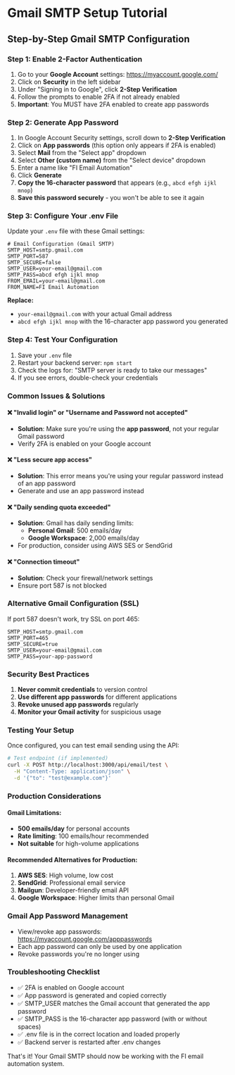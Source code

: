 # Gmail SMTP Setup Tutorial

## Step-by-Step Gmail SMTP Configuration

### Step 1: Enable 2-Factor Authentication
1. Go to your **Google Account** settings: https://myaccount.google.com/
2. Click on **Security** in the left sidebar
3. Under "Signing in to Google", click **2-Step Verification**
4. Follow the prompts to enable 2FA if not already enabled
5. **Important**: You MUST have 2FA enabled to create app passwords

### Step 2: Generate App Password
1. In Google Account Security settings, scroll down to **2-Step Verification**
2. Click on **App passwords** (this option only appears if 2FA is enabled)
3. Select **Mail** from the "Select app" dropdown
4. Select **Other (custom name)** from the "Select device" dropdown
5. Enter a name like "FI Email Automation"
6. Click **Generate**
7. **Copy the 16-character password** that appears (e.g., `abcd efgh ijkl mnop`)
8. **Save this password securely** - you won't be able to see it again

### Step 3: Configure Your .env File
Update your `.env` file with these Gmail settings:

```env
# Email Configuration (Gmail SMTP)
SMTP_HOST=smtp.gmail.com
SMTP_PORT=587
SMTP_SECURE=false
SMTP_USER=your-email@gmail.com
SMTP_PASS=abcd efgh ijkl mnop
FROM_EMAIL=your-email@gmail.com
FROM_NAME=FI Email Automation
```

**Replace:**
- `your-email@gmail.com` with your actual Gmail address
- `abcd efgh ijkl mnop` with the 16-character app password you generated

### Step 4: Test Your Configuration
1. Save your `.env` file
2. Restart your backend server: `npm start`
3. Check the logs for: "SMTP server is ready to take our messages"
4. If you see errors, double-check your credentials

### Common Issues & Solutions

#### ❌ "Invalid login" or "Username and Password not accepted"
- **Solution**: Make sure you're using the **app password**, not your regular Gmail password
- Verify 2FA is enabled on your Google account

#### ❌ "Less secure app access"
- **Solution**: This error means you're using your regular password instead of an app password
- Generate and use an app password instead

#### ❌ "Daily sending quota exceeded"
- **Solution**: Gmail has daily sending limits:
  - **Personal Gmail**: 500 emails/day
  - **Google Workspace**: 2,000 emails/day
- For production, consider using AWS SES or SendGrid

#### ❌ "Connection timeout"
- **Solution**: Check your firewall/network settings
- Ensure port 587 is not blocked

### Alternative Gmail Configuration (SSL)
If port 587 doesn't work, try SSL on port 465:

```env
SMTP_HOST=smtp.gmail.com
SMTP_PORT=465
SMTP_SECURE=true
SMTP_USER=your-email@gmail.com
SMTP_PASS=your-app-password
```

### Security Best Practices

1. **Never commit credentials** to version control
2. **Use different app passwords** for different applications
3. **Revoke unused app passwords** regularly
4. **Monitor your Gmail activity** for suspicious usage

### Testing Your Setup
Once configured, you can test email sending using the API:

```bash
# Test endpoint (if implemented)
curl -X POST http://localhost:3000/api/email/test \
  -H "Content-Type: application/json" \
  -d '{"to": "test@example.com"}'
```

### Production Considerations

#### Gmail Limitations:
- **500 emails/day** for personal accounts
- **Rate limiting**: 100 emails/hour recommended
- **Not suitable** for high-volume applications

#### Recommended Alternatives for Production:
1. **AWS SES**: High volume, low cost
2. **SendGrid**: Professional email service
3. **Mailgun**: Developer-friendly email API
4. **Google Workspace**: Higher limits than personal Gmail

### Gmail App Password Management
- View/revoke app passwords: https://myaccount.google.com/apppasswords
- Each app password can only be used by one application
- Revoke passwords you're no longer using

### Troubleshooting Checklist
- ✅ 2FA is enabled on Google account
- ✅ App password is generated and copied correctly
- ✅ SMTP_USER matches the Gmail account that generated the app password
- ✅ SMTP_PASS is the 16-character app password (with or without spaces)
- ✅ .env file is in the correct location and loaded properly
- ✅ Backend server is restarted after .env changes

That's it! Your Gmail SMTP should now be working with the FI email automation system.